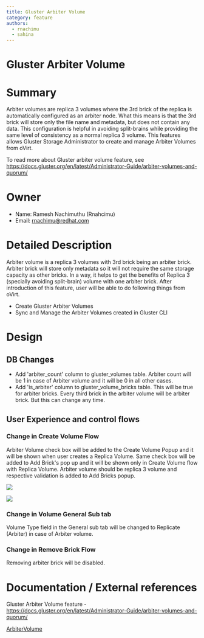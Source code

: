 ```yaml
---
title: Gluster Arbiter Volume
category: feature
authors:
  - rnachimu
  - sahina
---
```


# Gluster Arbiter Volume

# Summary

Arbiter volumes are replica 3 volumes where the 3rd brick of the replica is automatically configured as an arbiter node. What this means is that the 3rd brick will store only the file name and metadata, but does not contain any data. This configuration is helpful in avoiding split-brains while providing the same level of consistency as a normal replica 3 volume. This features allows Gluster Storage Administrator to create and manage Arbiter Volumes from oVirt.

To read more about Gluster arbiter volume feature, see <https://docs.gluster.org/en/latest/Administrator-Guide/arbiter-volumes-and-quorum/>

# Owner

*   Name: Ramesh Nachimuthu (Rnahcimu)
*   Email: <rnachimu@redhat.com>

# Detailed Description

Arbiter volume is a replica 3 volumes with 3rd brick being an arbiter brick. Arbiter brick will store only metadata so it will not require the same storage capacity as other bricks. In a way, it helps to get the benefits of Replica 3 (specially avoiding split-brain) volume with one arbiter brick. After introduction of this feature, user will be able to do following things from oVirt.

*   Create Gluster Arbiter Volumes
*   Sync and Manage the Arbiter Volumes created in Gluster CLI

# Design

## DB Changes

*   Add 'arbiter_count' column to gluster_volumes table. Arbiter count will be 1 in case of Arbiter volume and it will be 0 in all other cases.
*   Add 'is_arbiter' column to gluster_volume_bricks table. This will be true for arbiter bricks. Every third brick in the arbiter volume will be arbiter brick. But this can change any time.

## User Experience and control flows

### Change in Create Volume Flow

Arbiter Volume check box will be added to the Create Volume Popup and it will be shown when user creates a Replica Volume. Same check box will be added to Add Brick's pop up and it will be shown only in Create Volume flow with Replica Volume. Arbiter volume should be replica 3 volume and respective validation is added to Add Bricks popup.

![](/images/wiki/New-arbiter-volume.png)

![](/images/wiki/Add-brick-for-new-arbiter-volume.png)

### Change in Volume General Sub tab

Volume Type field in the General sub tab will be changed to Replicate (Arbiter) in case of Arbiter volume.

### Change in Remove Brick Flow

Removing arbiter brick will be disabled.

# Documentation / External references

Gluster Arbiter Volume feature - <https://docs.gluster.org/en/latest/Administrator-Guide/arbiter-volumes-and-quorum/>

[ArbiterVolume](/develop/release-management/features/)
